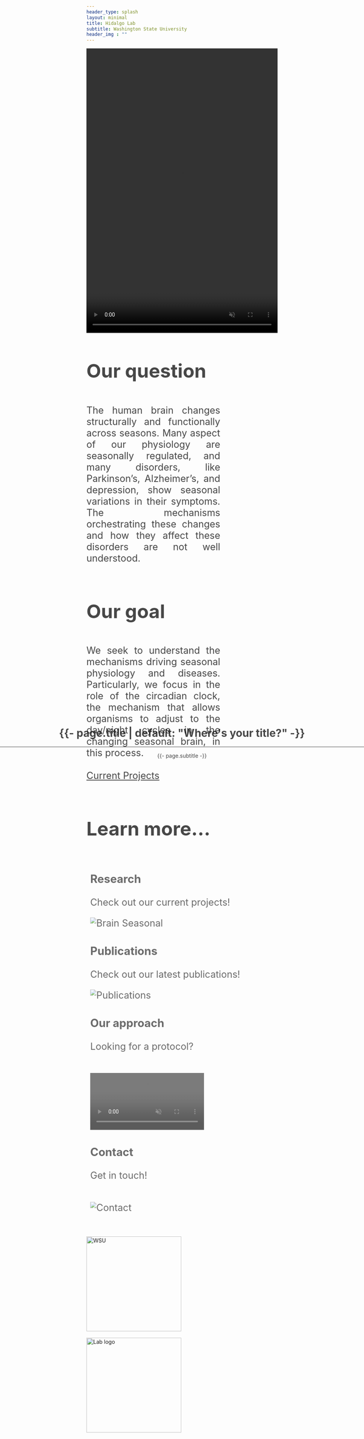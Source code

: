 ```yaml
---
header_type: splash
layout: minimal
title: Hidalgo Lab
subtitle: Washington State University
header_img : ""
---
```

<link href="/assets/css/main.css" rel="stylesheet" />

<style>
.video-banner video {
       position: relative; 
       left: 0; 
       top: 0; 
       width: 100%; 
       height: 100%; 
       object-fit: cover; }
    
.video-banner .text-overlay { 
    position: absolute; 
    left: 0; 
    top: 50%; 
    transform: translateY(-50%); 
    text-align: center; 
    width: 100%; 
    opacity: 0.8; }
      
.jumbotron {
  font-size: 25px;
  text-align:justify; 
  overflow:hidden; 
}
.lead {
  font-size: 30px;
}
.card-deck{
  padding:10px;
}
.jumbotron-image {
  background-position: center center;
  background-repeat: no-repeat;
  background-size: cover;    
  opacity:0.8;
  
}
.jumbotron-image:hover {
  opacity:1;
}    
.card {
  opacity: 0.8;
}
.card:hover {
  opacity: 1;
}
</style>


<div class="video-banner" style="height: 750px;">
   <video src="./assets/images/video.mp4"  autoplay="" preload="auto" loop="" playsinline="" disablepictureinpicture="" disableremoteplayback="" webkit-playsinline="" muted=""></video>
  <div class="d-flex align-items-center hero-chulapa">
      <div class="text-overlay">
    <h1 class="p-name" >{{- page.title | default: "Where's your title?" -}}</h1>
    <hr class="my-3">
    <p class="chulapa-subtitle p-summary">{{- page.subtitle -}}</p></div></div>
  </div>

<div class="jumbotron text-white jumbotron-image shadow" style="background-image: url(/assets/images/banner1.tif);">
<h1>Our question</h1>   
<p style="float:left; width:70%;">The human brain changes structurally and functionally across seasons. Many aspect of our physiology are seasonally regulated, and many disorders, like Parkinson’s, Alzheimer’s, and depression, show seasonal variations in their symptoms. The mechanisms orchestrating these changes and how they affect these disorders are not well understood. 
</p>
</div>

<div class="jumbotron text-white jumbotron-image shadow" style="background-image: url(/assets/images/banner2.tif);">
<h1>Our goal</h1>      
<p style="float:left; width:70%;">
We seek to understand the mechanisms driving seasonal physiology and diseases. Particularly, we focus in the role of the circadian clock, the mechanism that allows organisms to adjust to the day/night cycles in the changing seasonal brain, in this process.
<br>
<br>
<a type="button" href="/Science/Research" class="btn btn-outline-light">Current Projects</a>    
</p>
<br>
</div>

<div class="jumbotron text-white jumbotron-image shadow" style="background-image: url(/assets/images/banner3.tif); ">
<h1>Learn more...</h1>     
<div class="card-deck">
  <div class="card">
      <h3 class="card-title">Research</h3>
      <p class="card-text">Check out our current projects!</p>
      <img class="card-img-bottom" src="/assets/images/cards/Research.png" alt="Brain Seasonal">
      <a href="/Science/Research" class="stretched-link"></a>
  </div>
  <div class="card">
      <h3 class="card-title">Publications</h3>
      <p class="card-text">Check out our latest publications!</p>
      <img class="card-img-bottom" src="/assets/images/cards/Publications.jpeg" alt="Publications">
      <a href="/Science/Publications" class="stretched-link"></a>
  </div>
  <div class="card">
      <h3 class="card-title">Our approach</h3>
      <p class="card-text">Looking for a protocol?</p><br>
      <video class="card-img-bottom" src="/assets/images/cards/video.mp4" autoplay="" preload="auto" loop="" playsinline="" disablepictureinpicture="" disableremoteplayback="" webkit-playsinline="" muted=""></video>
      <a href="/Science/Techniques" class="stretched-link"></a>
  </div>
  <div class="card">
      <h3 class="card-title">Contact</h3>
      <p class="card-text">Get in touch!</p> <br>
      <img class="card-img-bottom" src="/assets/images/cards/Contact.jpeg" alt="Contact">
      <a href="/Contact" class="stretched-link"></a>
  </div>
</div>
</div>
<br>
<br>
<div class="row" style="justify-content: center; overflow:hidden;">
  <div class="column">
      <br>
    <img src="/assets/images/logos/logo2.png" alt="WSU" style="width:250px;">
  </div>
<br>
  <div class="column">
    <img src="/assets/images/logos/lablogo.png" alt="Lab logo" style="width:250px;">
  </div>
</div>
<br>

  